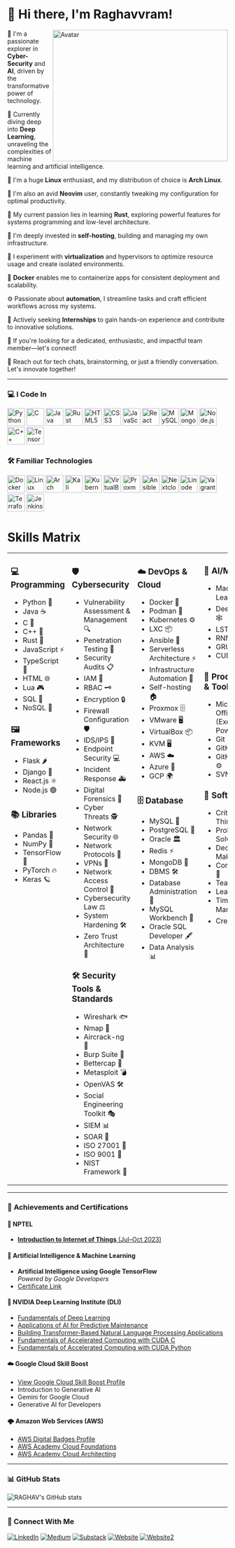 # 👋 Hi there, I'm Raghavvram!

<img align="right" width="400" height="300" src="https://repository-images.githubusercontent.com/344653306/e76e2176-800f-456d-be07-93e8f3da59d8" alt="Avatar">


🚀 I'm a passionate explorer in <strong>Cyber-Security</strong> and <strong>AI</strong>, driven by the transformative power of technology.

🧠 Currently diving deep into <strong>Deep Learning</strong>, unraveling the complexities of machine learning and artificial intelligence.

🐧 I'm a huge <strong>Linux</strong> enthusiast, and my distribution of choice is <strong>Arch Linux</strong>.

📝 I'm also an avid <strong>Neovim</strong> user, constantly tweaking my configuration for optimal productivity.

🦀 My current passion lies in learning <strong>Rust</strong>, exploring powerful features for systems programming and low-level architecture.

📡 I'm deeply invested in <strong>self-hosting</strong>, building and managing my own infrastructure.

🧪 I experiment with <strong>virtualization</strong> and hypervisors to optimize resource usage and create isolated environments.

🐳 <strong>Docker</strong> enables me to containerize apps for consistent deployment and scalability.

⚙️ Passionate about <strong>automation</strong>, I streamline tasks and craft efficient workflows across my systems.

🎯 Actively seeking <strong>Internships</strong> to gain hands-on experience and contribute to innovative solutions.

🤝 If you're looking for a dedicated, enthusiastic, and impactful team member—let's connect!

💬 Reach out for tech chats, brainstorming, or just a friendly conversation. Let's innovate together!


---

### 💻 I Code In

<img height="40" width="40" src="https://img.icons8.com/color/48/000000/python.png" alt="Python" title="Python"/> <img height="40" width="40" src="https://img.icons8.com/color/48/000000/c-programming.png" alt="C" title="C"/> <img height="40" width="40" src="https://img.icons8.com/color/48/000000/java-coffee-cup-logo.png" alt="Java" title="Java"/> <img width="40" height="40" src="https://img.icons8.com/external-tal-revivo-bold-tal-revivo/48/FA5252/external-rust-is-a-multi-paradigm-system-programming-language-logo-bold-tal-revivo.png" alt="Rust" title="Rust"/> <img height="40" width="40" src="https://img.icons8.com/color/48/000000/html-5.png" alt="HTML5" title="HTML5"/> <img height="40" width="40" src="https://img.icons8.com/color/48/000000/css3.png" alt="CSS3" title="CSS3"/> <img height="40" width="40" src="https://img.icons8.com/color/48/000000/javascript.png" alt="JavaScript" title="JavaScript"/> <img height="40" width="40" src="https://img.icons8.com/color/48/000000/react-native.png" alt="React" title="React"/> <img height="40" width="40" src="https://img.icons8.com/color/48/000000/mysql-logo.png" alt="MySQL" title="MySQL"/> <img height="40" width="40" src="https://img.icons8.com/color/48/000000/mongodb.png" alt="MongoDB" title="MongoDB"/> <img height="40" width="40" src="https://img.icons8.com/color/48/000000/nodejs.png" alt="Node.js" title="Node.js"/> <img height="40" width="40" src="https://img.icons8.com/color/48/000000/c-plus-plus-logo.png" alt="C++" title="C++"/> <img height="40" width="40" src="https://img.icons8.com/color/48/000000/tensorflow.png" alt="TensorFlow" title="TensorFlow"/>

### 🛠️ Familiar Technologies

<img width="40" height="40" src="https://img.icons8.com/fluency/48/docker.png" alt="Docker" title="Docker"/> <img width="40" height="40" src="https://img.icons8.com/color/48/linux--v1.png" alt="Linux" title="Linux"/> <img width="40" height="40" src="https://img.icons8.com/material-sharp/48/228BE6/arch-linux.png" alt="Arch Linux" title="Arch Linux"/> <img width="40" height="40" src="https://img.icons8.com/plasticine/100/kali-linux.png" alt="Kali Linux" title="Kali Linux"/> <img width="40" height="40" src="https://img.icons8.com/color/48/kubernetes.png" alt="Kubernetes" title="Kubernetes"/> <img width="40" height="40" src="https://img.icons8.com/color/48/virtualbox.png" alt="VirtualBox" title="VirtualBox"/> <img width="40" height="40" src="https://img.icons8.com/color/48/proxmox.png" alt="Proxmox" title="Proxmox"/> <img width="40" height="40" src="https://img.icons8.com/color/48/ansible.png" alt="Ansible" title="Ansible"/> <img width="40" height="40" src="https://img.icons8.com/fluency/48/nextcloud.png" alt="Nextcloud" title="Nextcloud"/> <img width="40" height="40" src="https://img.icons8.com/color/48/linode.png" alt="Linode" title="Linode"/> <img width="40" height="40" src="https://img.icons8.com/external-tal-revivo-shadow-tal-revivo/48/external-vagrant-an-open-source-software-product-for-building-and-maintaining-portable-virtual-software-logo-shadow-tal-revivo.png" alt="Vagrant" title="Vagrant"/> <img width="40" height="40" src="https://img.icons8.com/color/48/terraform.png" alt="Terraform" title="Terraform"/> <img width="40" height="40" src="https://img.icons8.com/color/48/jenkins.png" alt="Jenkins" title="Jenkins"/>



# Skills Matrix
<table>
<tr>
<td valign="top" width="33%">
  
### 💻 Programming
- Python 🐍
- Java ☕
- C 🔧
- C++ 🔩
- Rust 🦀
- JavaScript ⚡
- TypeScript 📘
- HTML 🌐
- Lua 🎮
- SQL 📄
- NoSQL 📂

### 🖼️ Frameworks
- Flask 🌶️
- Django 🌱
- React.js ⚛️
- Node.js 🟢

### 📚 Libraries
- Pandas 🐼
- NumPy 🔢
- TensorFlow 🧠
- PyTorch 🔥
- Keras 🪐
</td>

<td valign="top" width="33%">

### 🛡️ Cybersecurity
- Vulnerability Assessment & Management 🔍
- Penetration Testing 🎯
- Security Audits 📋
- IAM 🔑
- RBAC 🗝️
- Encryption 🔒
- Firewall Configuration 🛡️
- IDS/IPS 🚨
- Endpoint Security 💻
- Incident Response 🚑
- Digital Forensics 🔬
- Cyber Threats 🕵️
- Network Security 🌐
- Network Protocols 📡
- VPNs 🔐
- Network Access Control 🔏
- Cybersecurity Law ⚖️
- System Hardening 🛠
- Zero Trust Architecture 🧩

### 🛠 Security Tools & Standards
- Wireshark 🐟
- Nmap 📡
- Aircrack-ng 📶
- Burp Suite 🍔
- Bettercap 🎯
- Metasploit 💣
- OpenVAS 🛠️
- Social Engineering Toolkit 🎭
- SIEM 📊
- SOAR 🚀
- ISO 27001 📄
- ISO 9001 📄
- NIST Framework 📜
</td>

<td valign="top" width="33%">

### ☁️ DevOps & Cloud
- Docker 🐳
- Podman 🛶
- Kubernetes ⚙️
- LXC 📦
- Ansible 🔧
- Serverless Architecture ⚡
- Infrastructure Automation 🤖
- Self-hosting 🏠
- Proxmox 🗄️
- VMware 🖥️
- VirtualBox 📦
- KVM 🖥️
- AWS ☁️
- Azure 🔷
- GCP 🌍

### 🗄️ Database
- MySQL 🐬
- PostgreSQL 🐘
- Oracle 🏛️
- Redis ⚡
- MongoDB 🍃
- DBMS 🛠
- Database Administration 📂
- MySQL Workbench 💼
- Oracle SQL Developer 🖋️
- Data Analysis 📊
</td>

<td valign="top" width="33%">

### 🤖 AI/ML
- Machine Learning 📊
- Deep Learning 🕸️
- LSTM 🔄
- RNN 🔁
- GRU 🔂
- CUDA 💫

### 💼 Productivity & Tools
- Microsoft Office Suite (Excel, Word, PowerPoint) 📑
- Git 🌱
- GitHub 🐙
- GitHub Actions ⚙️
- SVN 📝

### 🎯 Soft Skills
- Critical Thinking 🤔
- Problem Solving 🧩
- Decision Making 🎯
- Communication 💬
- Teamwork 🤝
- Leadership 👥
- Time Management ⏳
- Creativity 🎨
</td>
</tr>
</table>



---


### 🏅 **Achievements and Certifications**

#### 📘 NPTEL
- [**Introduction to Internet of Things** (Jul–Oct 2023)](https://drive.google.com/file/d/1_8l72bhxB35MXGeZppLWWEo8ykHBnY-r/view?usp=sharing)

#### 🤖 Artificial Intelligence & Machine Learning
- **Artificial Intelligence using Google TensorFlow**  
  _Powered by Google Developers_
- [Certificate Link](https://drive.google.com/file/d/17brZ1Qvs-VYqR-rUsIfWZr9BKf2uiMyu/view?usp=sharing)

#### 🧠 NVIDIA Deep Learning Institute (DLI)
- [Fundamentals of Deep Learning](https://learn.nvidia.com/certificates?id=x7gc1C9tR-mdSnrpQsyM1w)
- [Applications of AI for Predictive Maintenance](https://learn.nvidia.com/certificates?id=04pQI7KJQuy8PduoXxd9zQ)
- [Building Transformer-Based Natural Language Processing Applications](https://learn.nvidia.com/certificates?id=Hv3OeWo2Sw2y4NWwegHrvQ)
- [Fundamentals of Accelerated Computing with CUDA C](https://learn.nvidia.com/certificates?id=hSF92iLBRJ21b3wRf3bxOw)
- [Fundamentals of Accelerated Computing with CUDA Python](https://learn.nvidia.com/certificates?id=KY9tYl8PSsqBjx2wUTHeKA)

#### ☁️ Google Cloud Skill Boost
- [View Google Cloud Skill Boost Profile](https://www.cloudskillsboost.google/public_profiles/770fd0fd-9fac-4687-9917-c464f8aaea18)
- Introduction to Generative AI  
- Gemini for Google Cloud  
- Generative AI for Developers

#### 🌩️ Amazon Web Services (AWS)
- [AWS Digital Badges Profile](https://www.credly.com/users/raghavvram-johnson/badges#credly)
- [AWS Academy Cloud Foundations](https://drive.google.com/file/d/1woxthl9mV4RJINqFvi90YeE4rhJ7H0Hi/view)
- [AWS Academy Cloud Architecting](https://drive.google.com/file/d/1v_3rMq4_0e1RljPPE1fz9w4ZdSNzxAiU/view)

---

### 📊 GitHub Stats

![RAGHAV's GitHub stats](https://github-readme-stats.vercel.app/api?username=Raghavvram&show_icons=true&theme=radical)

<!-- You can uncomment the line below for top languages stats if you wish -->
<!-- ![Top Langs](https://github-readme-stats.vercel.app/api/top-langs/?username=Raghavvram&size_weight=0.5&count_weight=0.5&theme=radical) -->

---

### 🤝 Connect With Me

[<img alt="LinkedIn" src="https://custom-icon-badges.demolab.com/badge/LinkedIn-0A66C2?logo=linkedin-white&logoColor=fff">](https://www.linkedin.com/in/raghavvram/)
[<img alt="Medium" src="https://img.shields.io/badge/Medium-%23000000.svg?logo=medium&logoColor=white)">](https://medium.com/@raghavvram)
[<img alt="Substack" src="https://img.shields.io/badge/Substack-FF6719?logo=substack&logoColor=fff">](https://substack.com/@raghavvram)
[<img alt="Website" src="https://img.shields.io/badge/Vercel-%23000000.svg?logo=vercel&logoColor=white">](https://resume-professional-rho.vercel.app/)
[<img alt="Website2" src="https://img.shields.io/badge/GitHub-%23121011.svg?logo=github&logoColor=white">](https://raghavvram.github.io/static-resume-prof/)
